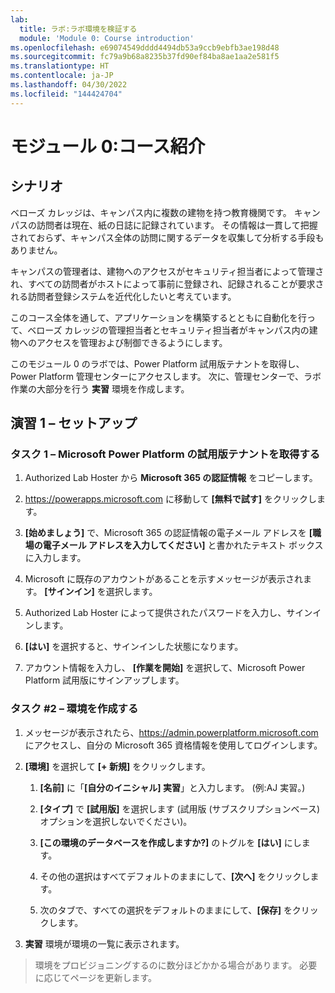 ```yaml
---
lab:
  title: ラボ:ラボ環境を検証する
  module: 'Module 0: Course introduction'
ms.openlocfilehash: e69074549dddd4494db53a9ccb9ebfb3ae198d48
ms.sourcegitcommit: fc79a9b68a8235b37fd90ef84ba8ae1aa2e581f5
ms.translationtype: HT
ms.contentlocale: ja-JP
ms.lasthandoff: 04/30/2022
ms.locfileid: "144424704"
---
```

# <a name="module-0-course-introduction"></a>モジュール 0:コース紹介

## <a name="scenario"></a>シナリオ

ベローズ カレッジは、キャンパス内に複数の建物を持つ教育機関です。 キャンパスの訪問者は現在、紙の日誌に記録されています。 その情報は一貫して把握されておらず、キャンパス全体の訪問に関するデータを収集して分析する手段もありません。

キャンパスの管理者は、建物へのアクセスがセキュリティ担当者によって管理され、すべての訪問者がホストによって事前に登録され、記録されることが要求される訪問者登録システムを近代化したいと考えています。

このコース全体を通して、アプリケーションを構築するとともに自動化を行って、ベローズ カレッジの管理担当者とセキュリティ担当者がキャンパス内の建物へのアクセスを管理および制御できるようにします。

このモジュール 0 のラボでは、Power Platform 試用版テナントを取得し、Power Platform 管理センターにアクセスします。 次に、管理センターで、ラボ作業の大部分を行う **実習** 環境を作成します。

## <a name="exercise-1--setup"></a>演習 1 – セットアップ

### <a name="task-1---acquire-your-microsoft-power-platform-trial-tenant"></a>タスク 1 – Microsoft Power Platform の試用版テナントを取得する

1.  Authorized Lab Hoster から **Microsoft 365 の認証情報** をコピーします。

2.  <https://powerapps.microsoft.com> に移動して **[無料で試す]** をクリックします。

3.  **[始めましょう]** で、Microsoft 365 の認証情報の電子メール アドレスを **[職場の電子メール アドレスを入力してください]** と書かれたテキスト ボックスに入力します。

4.  Microsoft に既存のアカウントがあることを示すメッセージが表示されます。 **[サインイン]** を選択します。

5.  Authorized Lab Hoster によって提供されたパスワードを入力し、サインインします。

6.  **[はい]** を選択すると、サインインした状態になります。

7.  アカウント情報を入力し、 **[作業を開始]** を選択して、Microsoft Power Platform 試用版にサインアップします。

### <a name="task-2--create-environment"></a>タスク \#2 – 環境を作成する

1.  メッセージが表示されたら、<https://admin.powerplatform.microsoft.com> にアクセスし、自分の Microsoft 365 資格情報を使用してログインします。

2.  **[環境]** を選択して **[+ 新規]** をクリックします。

    1.  **[名前]** に「**[自分のイニシャル] 実習**」と入力します。 (例:AJ 実習。)

    2.  **[タイプ]** で **[試用版]** を選択します (試用版 (サブスクリプションベース) オプションを選択しないでください)。

    3.  **[この環境のデータベースを作成しますか?]** のトグルを **[はい]** にします。

    4.  その他の選択はすべてデフォルトのままにして、**[次へ]** をクリックします。

    5.  次のタブで、すべての選択をデフォルトのままにして、**[保存]** をクリックします。

3.  **実習** 環境が環境の一覧に表示されます。

>   環境をプロビジョニングするのに数分ほどかかる場合があります。 必要に応じてページを更新します。
